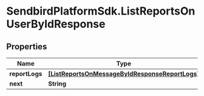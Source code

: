# SendbirdPlatformSdk.ListReportsOnUserByIdResponse

## Properties

Name | Type | Description | Notes
------------ | ------------- | ------------- | -------------
**reportLogs** | [**[ListReportsOnMessageByIdResponseReportLogs]**](ListReportsOnMessageByIdResponseReportLogs.md) |  | [optional] 
**next** | **String** |  | [optional] 


